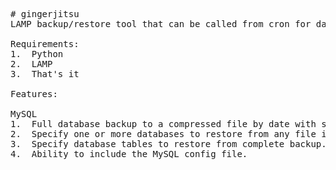 <pre>
# gingerjitsu
LAMP backup/restore tool that can be called from cron for daily backup/restore duties.

Requirements:
1.  Python
2.  LAMP
3.  That's it

Features:

MySQL
1.  Full database backup to a compressed file by date with scp transfer capability.
2.  Specify one or more databases to restore from any file in the archive by date.  DB must have been backed up with this script.
3.  Specify database tables to restore from complete backup.
4.  Ability to include the MySQL config file.
</pre>
